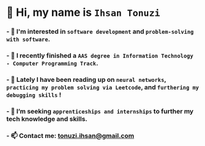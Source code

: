 # 👋 Hi, my name is **`Ihsan Tonuzi`**

### - 👀 I'm interested in **`software development`** and **`problem-solving with software`**. 
### - 🌱 I recently finished a **`AAS degree in Information Technology - Computer Programming Track`**.
### - 📖 Lately I have been reading up on **`neural networks`**, **`practicing my problem solving via Leetcode`**, and **`furthering my debugging skills`** ! 
### - 💞️ I’m seeking **`apprenticeships and internships`** to further my tech knowledge and skills.
### - 📫 Contact me: **[tonuzi.ihsan@gmail.com](mailto:tonuzi.ihsan@gmail.com)**
<!---
iton0/iton0 is a ✨ special ✨ repository because its `README.md` (this file) appears on your GitHub profile.
You can click the Preview link to take a look at your changes.
--->
